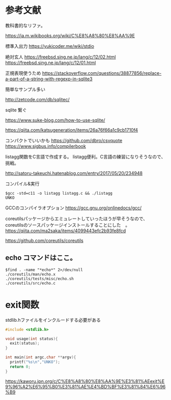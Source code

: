 # 参考文献
教科書的なリファ。

https://ja.m.wikibooks.org/wiki/C%E8%A8%80%E8%AA%9E

標準入出力
https://yukicoder.me/wiki/stdio

絶対玄人
https://freebsd.sing.ne.jp/lang/c/12/02.html
https://freebsd.sing.ne.jp/lang/c/12/01.html


正規表現使うため
https://stackoverflow.com/questions/38877856/replace-a-part-of-a-string-with-regexp-in-sqlite3

簡単なサンプル多い

http://zetcode.com/db/sqlitec/

sqlite 繋ぐ

https://www.suke-blog.com/how-to-use-sqlite/

https://qiita.com/katsugeneration/items/26a76f66a1c9cb1710f4




コンパクトでいいかも
https://github.com/dbro/csvquote
https://www.sigbus.info/compilerbook


listagg関数をC言語で作成する。
listagg便利。C言語の練習になりそうなので、挑戦。

http://satoru-takeuchi.hatenablog.com/entry/2017/05/20/234948

コンパイル&実行
```
$gcc -std=c11 -o listagg listagg.c && ./listagg
UNKO
```

GCCのコンパイラオプション
https://gcc.gnu.org/onlinedocs/gcc/

coreutilsパッケージからエミュレートしていったほうが早そうなので、
coreutilsのソースパッケージインストールすることにした　。
https://qiita.com/ma2saka/items/4099443efc2b93fe8fcd


https://github.com/coreutils/coreutils


## echo コマンドはここ。

```
$find . -name "*echo*" 2>/dev/null
./coreutils/man/echo.x
./coreutils/tests/misc/echo.sh
./coreutils/src/echo.c
```


# exit関数

stdlib.hファイルをインクルードする必要がある

```c
#include <stdlib.h>

void usage(int status){
  exit(status);
}

int main(int argc,char **argv){
  printf("%s\n","UNKO");
  return 0;
}
```

https://kaworu.jpn.org/c/C%E8%A8%80%E8%AA%9E%E3%81%AEexit%E9%96%A2%E6%95%B0%E3%81%AE%E4%BD%BF%E3%81%84%E6%96%B9
